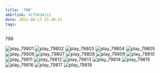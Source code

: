 ```yaml
---
title: '798'
abbrlink: 4175634211
date: 2021-08-17 15:30:51
tags:
---
```

798
<!-- more -->
![play_79801](/images/D850/play_798_2021/play_79801.jpg)
![play_79802](/images/D850/play_798_2021/play_79802.jpg)
![play_79803](/images/D850/play_798_2021/play_79803.jpg)
![play_79804](/images/D850/play_798_2021/play_79804.jpg)
![play_79805](/images/D850/play_798_2021/play_79805.jpg)
![play_79806](/images/D850/play_798_2021/play_79806.jpg)
![play_79807](/images/D850/play_798_2021/play_79807.jpg)
![play_79808](/images/D850/play_798_2021/play_79808.jpg)
![play_79809](/images/D850/play_798_2021/play_79809.jpg)
![play_79810](/images/D850/play_798_2021/play_79810.jpg)
![play_79811](/images/D850/play_798_2021/play_79811.jpg)
![play_79812](/images/D850/play_798_2021/play_79812.jpg)
![play_79813](/images/D850/play_798_2021/play_79813.jpg)
![play_79814](/images/D850/play_798_2021/play_79814.jpg)
![play_79815](/images/D850/play_798_2021/play_79815.jpg)
![play_79816](/images/D850/play_798_2021/play_79816.jpg)
![play_79817](/images/D850/play_798_2021/play_79817.jpg)
![play_79818](/images/D850/play_798_2021/play_79818.jpg)